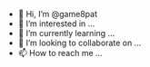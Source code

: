 - 👋 Hi, I’m @game8pat
- 👀 I’m interested in ...
- 🌱 I’m currently learning ...
- 💞️ I’m looking to collaborate on ...
- 📫 How to reach me ...

<!---
game8pat/game8pat is a ✨ special ✨ repository because its `README.md` (this file) appears on your GitHub profile.
You can click the Preview link to take a look at your changes.
--->
